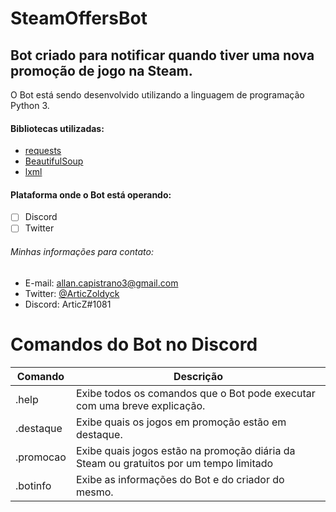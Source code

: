 # SteamOffersBot
## Bot criado para notificar quando tiver uma nova promoção de jogo na Steam. ##

O Bot está sendo desenvolvido utilizando a linguagem de programação Python 3.

#### Bibliotecas utilizadas: ####
- [requests](https://pypi.org/project/requests/)
- [BeautifulSoup](https://pypi.org/project/beautifulsoup4/)
- [lxml](https://pypi.org/project/lxml/)

#### Plataforma onde o Bot está operando: ####
- [ ] Discord
- [ ] Twitter

###### Minhas informações para contato: ######
- E-mail: allan.capistrano3@gmail.com
- Twitter: [@ArticZoldyck](https://twitter.com/ArticZoldyck)
- Discord: ArticZ#1081

# Comandos do Bot no Discord
Comando | Descrição
------- | ---------
.help | Exibe todos os comandos que o Bot pode executar com uma breve explicação.
.destaque | Exibe quais os jogos em promoção estão em destaque.
.promocao | Exibe quais jogos estão na promoção diária da Steam ou gratuitos por um tempo limitado
.botinfo | Exibe as informações do Bot e do criador do mesmo.

